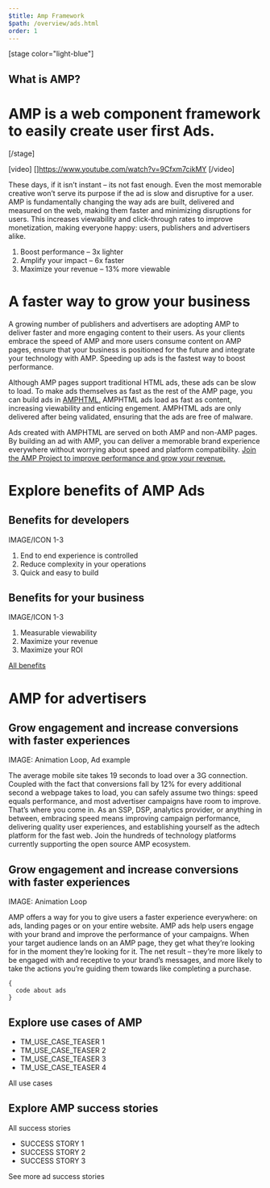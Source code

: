 ```yaml
---
$title: Amp Framework
$path: /overview/ads.html
order: 1
---
```


[stage color="light-blue"]
## What is AMP?
# AMP is a web component framework to easily create user first Ads.
[/stage]


[video]
[]https://www.youtube.com/watch?v=9Cfxm7cikMY
[/video]

These days, if it isn’t instant – its not fast enough. Even the most memorable creative won’t serve its purpose if the ad is slow and disruptive for a user. AMP is fundamentally changing the way ads are built, delivered and measured on the web, making them faster and minimizing disruptions for users. This increases viewability and click-through rates to improve monetization, making everyone happy: users, publishers and advertisers alike.

1. Boost performance – 3x lighter
2. Amplify your impact – 6x faster
3. Maximize your revenue – 13% more viewable

# A faster way to grow your business
A growing number of publishers and advertisers are adopting AMP to deliver faster and more engaging content to their users. As your clients embrace the speed of AMP and more users consume content on AMP pages, ensure that your business is positioned for the future and integrate your technology with AMP. Speeding up ads is the fastest way to boost performance.

Although AMP pages support traditional HTML ads, these ads can be slow to load. To make ads themselves as fast as the rest of the AMP page, you can build ads in [AMPHTML.](https://github.com/ampproject/amphtml/blob/master/ads/google/a4a/docs/a4a-readme.md) AMPHTML ads load as fast as content, increasing viewability and enticing engement. AMPHTML ads are only delivered after being validated, ensuring that the ads are free of malware.

Ads created with AMPHTML are served on both AMP and non-AMP pages. By building an ad with AMP, you can deliver a memorable brand experience everywhere without worrying about speed and platform compatibility.
[Join the AMP Project to improve performance and grow your revenue.](https://github.com/)

# Explore benefits of AMP Ads
## Benefits for developers
IMAGE/ICON 1-3

1. End to end experience is controlled
2. Reduce complexity in your operations
3. Quick and easy to build

## Benefits for your business
IMAGE/ICON 1-3

1. Measurable viewability
2. Maximize your revenue
3. Maximize your ROI

[All benefits](Link)


# AMP for advertisers
## Grow engagement and increase conversions with faster experiences

IMAGE: Animation Loop, Ad example

The average mobile site takes 19 seconds to load over a 3G connection. Coupled with the fact that conversions fall by 12% for every additional second a webpage takes to load, you can safely assume two things: speed equals performance, and most advertiser campaigns have room to improve. That’s where you come in. As an SSP, DSP, analytics provider, or anything in between, embracing speed means improving campaign performance, delivering quality user experiences, and establishing yourself as the adtech platform for the fast web. Join the hundreds of technology platforms currently supporting the open source AMP ecosystem.

## Grow engagement and increase conversions with faster experiences

IMAGE: Animation Loop

AMP offers a way for you to give users a faster experience everywhere: on ads, landing pages or on your entire website. AMP ads help users engage with your brand and improve the performance of your campaigns. When your target audience lands on an AMP page, they get what they’re looking for in the moment they’re looking for it. The net result – they’re more likely to be engaged with and receptive to your brand’s messages, and more likely to take the actions you’re guiding them towards like completing a purchase.

```
{
  code about ads
}
```

## Explore use cases of AMP
- TM_USE_CASE_TEASER 1
- TM_USE_CASE_TEASER 2
- TM_USE_CASE_TEASER 3
- TM_USE_CASE_TEASER 4

All use cases

## Explore AMP success stories
All success stories

- SUCCESS STORY 1
- SUCCESS STORY 2
- SUCCESS STORY 3

See more ad success stories
